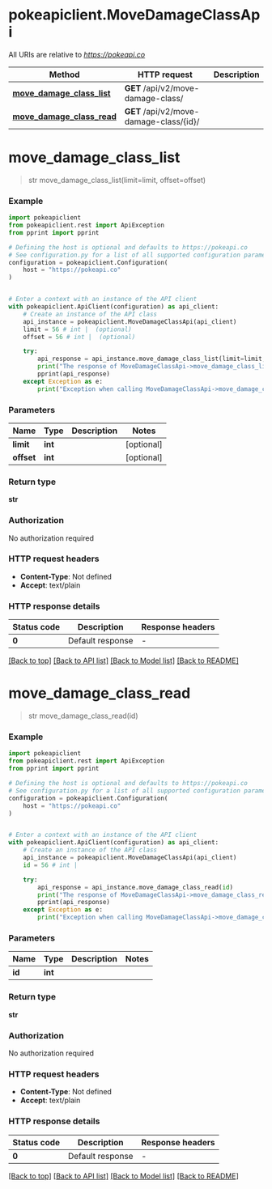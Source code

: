 # pokeapiclient.MoveDamageClassApi

All URIs are relative to *https://pokeapi.co*

Method | HTTP request | Description
------------- | ------------- | -------------
[**move_damage_class_list**](MoveDamageClassApi.md#move_damage_class_list) | **GET** /api/v2/move-damage-class/ | 
[**move_damage_class_read**](MoveDamageClassApi.md#move_damage_class_read) | **GET** /api/v2/move-damage-class/{id}/ | 


# **move_damage_class_list**
> str move_damage_class_list(limit=limit, offset=offset)

### Example


```python
import pokeapiclient
from pokeapiclient.rest import ApiException
from pprint import pprint

# Defining the host is optional and defaults to https://pokeapi.co
# See configuration.py for a list of all supported configuration parameters.
configuration = pokeapiclient.Configuration(
    host = "https://pokeapi.co"
)


# Enter a context with an instance of the API client
with pokeapiclient.ApiClient(configuration) as api_client:
    # Create an instance of the API class
    api_instance = pokeapiclient.MoveDamageClassApi(api_client)
    limit = 56 # int |  (optional)
    offset = 56 # int |  (optional)

    try:
        api_response = api_instance.move_damage_class_list(limit=limit, offset=offset)
        print("The response of MoveDamageClassApi->move_damage_class_list:\n")
        pprint(api_response)
    except Exception as e:
        print("Exception when calling MoveDamageClassApi->move_damage_class_list: %s\n" % e)
```



### Parameters


Name | Type | Description  | Notes
------------- | ------------- | ------------- | -------------
 **limit** | **int**|  | [optional] 
 **offset** | **int**|  | [optional] 

### Return type

**str**

### Authorization

No authorization required

### HTTP request headers

 - **Content-Type**: Not defined
 - **Accept**: text/plain

### HTTP response details

| Status code | Description | Response headers |
|-------------|-------------|------------------|
**0** | Default response |  -  |

[[Back to top]](#) [[Back to API list]](../README.md#documentation-for-api-endpoints) [[Back to Model list]](../README.md#documentation-for-models) [[Back to README]](../README.md)

# **move_damage_class_read**
> str move_damage_class_read(id)

### Example


```python
import pokeapiclient
from pokeapiclient.rest import ApiException
from pprint import pprint

# Defining the host is optional and defaults to https://pokeapi.co
# See configuration.py for a list of all supported configuration parameters.
configuration = pokeapiclient.Configuration(
    host = "https://pokeapi.co"
)


# Enter a context with an instance of the API client
with pokeapiclient.ApiClient(configuration) as api_client:
    # Create an instance of the API class
    api_instance = pokeapiclient.MoveDamageClassApi(api_client)
    id = 56 # int | 

    try:
        api_response = api_instance.move_damage_class_read(id)
        print("The response of MoveDamageClassApi->move_damage_class_read:\n")
        pprint(api_response)
    except Exception as e:
        print("Exception when calling MoveDamageClassApi->move_damage_class_read: %s\n" % e)
```



### Parameters


Name | Type | Description  | Notes
------------- | ------------- | ------------- | -------------
 **id** | **int**|  | 

### Return type

**str**

### Authorization

No authorization required

### HTTP request headers

 - **Content-Type**: Not defined
 - **Accept**: text/plain

### HTTP response details

| Status code | Description | Response headers |
|-------------|-------------|------------------|
**0** | Default response |  -  |

[[Back to top]](#) [[Back to API list]](../README.md#documentation-for-api-endpoints) [[Back to Model list]](../README.md#documentation-for-models) [[Back to README]](../README.md)

